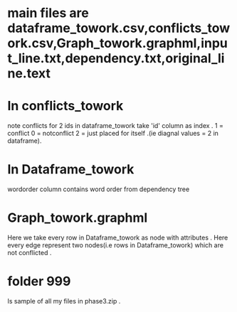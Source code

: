 # main files are dataframe_towork.csv,conflicts_towork.csv,Graph_towork.graphml,input_line.txt,dependency.txt,original_line.text

# In conflicts_towork 
  note conflicts for 2 ids in dataframe_towork
  take 'id' column as index .
  1 = conflict
  0 = notconflict
  2 = just placed for itself .(ie diagnal values = 2 in dataframe).
  
# In Dataframe_towork

  wordorder column contains word order from dependency tree
  
  
  
# Graph_towork.graphml
  Here we take every row in Dataframe_towork as node with attributes .
  Here every edge represent two nodes(i.e rows in Dataframe_towork) which are not conflicted .
  
  
# folder 999 
  Is sample of all my files in phase3.zip  .
